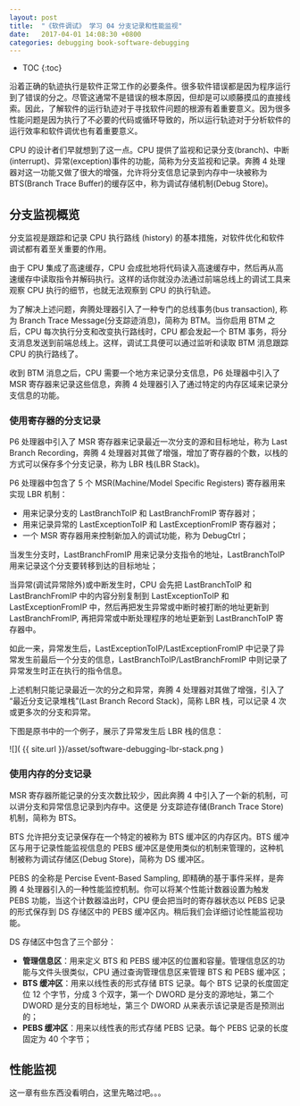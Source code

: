 ```yaml
---
layout: post
title:  "《软件调试》 学习 04 分支记录和性能监视"
date:   2017-04-01 14:08:30 +0800
categories: debugging book-software-debugging
---
```


* TOC
{:toc}

沿着正确的轨迹执行是软件正常工作的必要条件。很多软件错误都是因为程序运行到了错误的分之。尽管这通常不是错误的根本原因，但却是可以顺藤摸瓜的直接线索。因此，了解软件的运行轨迹对于寻找软件问题的根源有着重要意义。因为很多性能问题是因为执行了不必要的代码或循环导致的，所以运行轨迹对于分析软件的运行效率和软件调优也有着重要意义。

CPU 的设计者们早就想到了这一点。CPU 提供了监视和记录分支(branch)、中断(interrupt)、异常(exception)事件的功能，简称为分支监视和记录。奔腾 4 处理器对这一功能又做了很大的增强，允许将分支信息记录到内存中一块被称为 BTS(Branch Trace Buffer)的缓存区中，称为调试存储机制(Debug Store)。

## 分支监视概览

分支监视是跟踪和记录 CPU 执行路线 (history) 的基本措施，对软件优化和软件调试都有着至关重要的作用。

由于 CPU 集成了高速缓存，CPU 会成批地将代码读入高速缓存中，然后再从高速缓存中读取指令并解码执行。这样的话你就没办法通过前端总线上的调试工具来观察 CPU 执行的细节，也就无法观察到 CPU 的执行轨迹。

为了解决上述问题，奔腾处理器引入了一种专门的总线事务(bus transaction), 称为 Branch Trace Message(分支踪迹消息)，简称为 BTM。当你启用 BTM 之后，CPU 每次执行分支和改变执行路线时，CPU 都会发起一个 BTM 事务，将分支消息发送到前端总线上。这样，调试工具便可以通过监听和读取 BTM 消息跟踪 CPU 的执行路线了。

收到 BTM 消息之后，CPU 需要一个地方来记录分支信息，P6 处理器中引入了 MSR 寄存器来记录这些信息，奔腾 4 处理器引入了通过特定的内存区域来记录分支信息的功能。

### 使用寄存器的分支记录

P6 处理器中引入了 MSR 寄存器来记录最近一次分支的源和目标地址，称为 Last Branch Recording，奔腾 4 处理器对其做了增强，增加了寄存器的个数，以栈的方式可以保存多个分支记录，称为 LBR 栈(LBR Stack)。

P6 处理器中包含了 5 个 MSR(Machine/Model Specific Registers) 寄存器用来实现 LBR 机制：
- 用来记录分支的 LastBranchToIP 和 LastBranchFromIP 寄存器对；
- 用来记录异常的 LastExceptionToIP 和 LastExceptionFromIP 寄存器对；
- 一个 MSR 寄存器用来控制新加入的调试功能，称为 DebugCtrl；

当发生分支时，LastBranchFromIP 用来记录分支指令的地址，LastBranchToIP 用来记录这个分支要转移到达的目标地址；

当异常(调试异常除外)或中断发生时，CPU 会先把 LastBranchToIP 和 LastBranchFromIP 中的内容分别复制到 LastExceptionToIP 和 LastExceptionFromIP 中，然后再把发生异常或中断时被打断的地址更新到 LastBranchFromIP, 再把异常或中断处理程序的地址更新到 LastBranchToIP 寄存器中。

如此一来，异常发生后，LastExceptionToIP/LastExceptionFromIP 中记录了异常发生前最后一个分支的信息，LastBranchToIP/LastBranchFromIP 中则记录了异常发生时正在执行的指令信息。

上述机制只能记录最近一次的分之和异常，奔腾 4 处理器对其做了增强，引入了 “最近分支记录堆栈”(Last Branch Record Stack)，简称 LBR 栈，可以记录 4 次或更多次的分支和异常。

下图是原书中的一个例子，展示了异常发生后 LBR 栈的信息：

![]( {{ site.url }}/asset/software-debugging-lbr-stack.png )

### 使用内存的分支记录

MSR 寄存器所能记录的分支次数比较少，因此奔腾 4 中引入了一个新的机制，可以讲分支和异常信息记录到内存中。这便是 分支踪迹存储(Branch Trace Store)机制，简称为 BTS。

BTS 允许把分支记录保存在一个特定的被称为 BTS 缓冲区的内存区内。BTS 缓冲区与用于记录性能监视信息的 PEBS 缓冲区是使用类似的机制来管理的，这种机制被称为调试存储区(Debug Store)，简称为 DS 缓冲区。

PEBS 的全称是 Percise Event-Based Sampling, 即精确的基于事件采样，是奔腾 4 处理器引入的一种性能监控机制。你可以将某个性能计数器设置为触发 PEBS 功能，当这个计数器溢出时，CPU 便会把当时的寄存器状态以 PEBS 记录的形式保存到 DS 存储区中的 PEBS 缓冲区内。稍后我们会详细讨论性能监视功能。

DS 存储区中包含了三个部分：
- **管理信息区**：用来定义 BTS 和 PEBS 缓冲区的位置和容量。管理信息区的功能与文件头很类似，CPU 通过查询管理信息区来管理 BTS 和 PEBS 缓冲区；
- **BTS 缓冲区**：用来以线性表的形式存储 BTS 记录。每个 BTS 记录的长度固定位 12 个字节，分成 3 个双字，第一个 DWORD 是分支的源地址，第二个 DWORD 是分支的目标地址，第三个 DWORD 从来表示该记录是否是预测出的；
- **PEBS 缓冲区**：用来以线性表的形式存储 PEBS 记录。每个 PEBS 记录的长度固定为 40 个字节；


## 性能监视

这一章有些东西没看明白，这里先略过吧。。。

